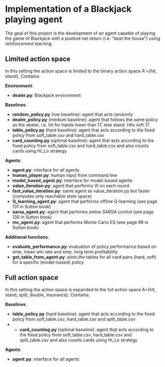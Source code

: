 # Implementation of a Blackjack playing agent
The goal of this project is the development of an agent capable of playing the game of Blackjack with a positive net return (i.e. "beat the house") using reinforcement learning.
## Limited action space
In this setting the action space is limited to the binary action space A'={hit, stand}.
Contains:

**Environment**:
- **dealer.py**: Blackjack environment

**Baselines**:
- **random_policy.py** (low baseline): agent that acts randomly
- **dealer_policy.py** (medium baseline): agent that follows the same policy as the dealer, i.e. hit for hands lower than 17, else stand. Hits soft 17.
- **table_policy.py** (hard baseline): agent that acts according to the fixed policy from soft_table.csv and hard_table.csv
- **card_counting.py** (optimal baseline): agent that acts according to the fixed policy from soft_table.csv and hard_table.csv and also counts cards using Hi_Lo strategy

**Agents**:
- **agent.py**: interface for all agents
- **human_player.py**: human input from command line
- **model_based_agent.py**: interface for model-based agents
- **value_iteration.py**: agent that performs VI on each round
- **fast_value_iteration.py**: same agent as value_iteration.py but faster (computes only reachable state space)
- **Q_learning_agent.py**: agent that performs offline Q-learning (see page 131 in Sutton book) 
- **sarsa_agent.py**: agent that performs online SARSA control (see page 130 in Sutton book) 
- **mc_agent.py**: agent that performs Monte Carlo ES (see page 99 in Sutton book)

**Additional functions**:
- **evaluate_performance.py**: evaluation of policy performance based on emp. mean win rate and emp. long term profitability
- **get_table_from_agent.py**: plots the tables for all card pairs (hard, soft) for a specific (model-based) policy


## Full action space
In this setting the action space is expanded to the full action space A={hit, stand, split, double, insurance}.
Contains:

**Baselines**:
- **table_policy.py** (hard baseline): agent that acts according to the fixed policy from soft_table.csv, hard_table.csv and split_table.csv
- - **card_counting.py** (optimal baseline): agent that acts according to the fixed policy from soft_table.csv, hard_table.csv and split_table.csv and also counts cards using Hi_Lo strategy

**Agents**:
- **agent.py**: interface for all agents

